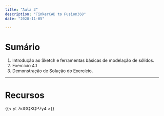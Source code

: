 ```yaml
---
title: "Aula 3"
description: "TinkerCAD to Fusion360"
date: "2020-11-05"

---
```


# Sumário


1. Introdução ao Sketch e ferramentas básicas de modelação de sólidos.
2. Exercício 4.1
3. Demonstração de Solução do Exercício.

___
# Recursos


{{< yt 7idGQXQP7y4 >}}






